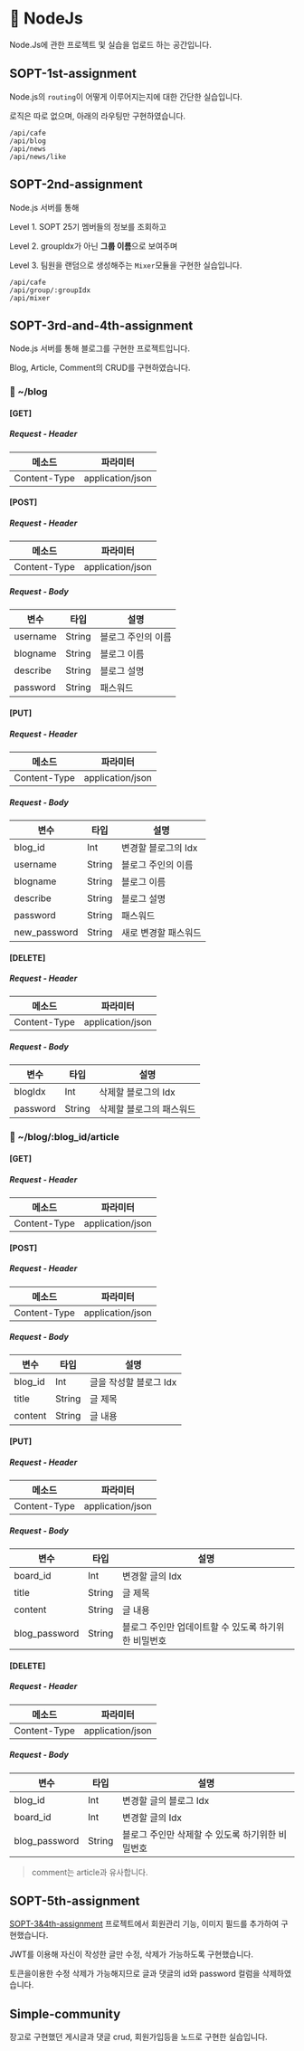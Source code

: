 # :green_book: ​NodeJs 

Node.Js에 관한 프로젝트 및 실습을 업로드 하는 공간입니다.



## SOPT-1st-assignment

Node.js의 `routing`이 어떻게 이루어지는지에 대한 간단한 실습입니다.

로직은 따로 없으며, 아래의 라우팅만 구현하였습니다.

```
/api/cafe
/api/blog
/api/news
/api/news/like
```

## SOPT-2nd-assignment

Node.js  서버를 통해 

Level 1. SOPT 25기 멤버들의 정보를 조회하고

Level 2. groupIdx가 아닌 **그룹 이름**으로 보여주며

Level 3. 팀원을 랜덤으로 생성해주는 `Mixer`모듈을 구현한 실습입니다.

```
/api/cafe
/api/group/:groupIdx
/api/mixer
```

## SOPT-3rd-and-4th-assignment

Node.js 서버를 통해 블로그를 구현한 프로젝트입니다. 

Blog, Article, Comment의 CRUD를 구현하였습니다.

### :blue_book: ~/blog

#### [GET] 

##### Request - Header

| 메소드       | 파라미터         |
| ------------ | ---------------- |
| Content-Type | application/json |

#### [POST]

##### Request - Header

| 메소드       | 파라미터         |
| ------------ | ---------------- |
| Content-Type | application/json |

##### Request - Body

| 변수     | 타입   | 설명              |
| -------- | ------ | ----------------- |
| username | String | 블로그 주인의 이름 |
| blogname   | String    | 블로그 이름 |
| describe    | String    | 블로그 설명 |
| password    | String    | 패스워드 |

#### [PUT]

##### Request - Header

| 메소드       | 파라미터         |
| ------------ | ---------------- |
| Content-Type | application/json |

##### Request - Body

| 변수     | 타입   | 설명              |
| -------- | ------ | ----------------- |
| blog_id | Int | 변경할 블로그의 Idx |
| username | String | 블로그 주인의 이름 |
| blogname   | String    | 블로그 이름 |
| describe    | String    | 블로그 설명 |
| password    | String    | 패스워드 |
| new_password    | String    | 새로 변경할 패스워드 |

#### [DELETE]

##### Request - Header

| 메소드       | 파라미터         |
| ------------ | ---------------- |
| Content-Type | application/json |

##### Request - Body

| 변수    | 타입 | 설명                |
| ------- | ---- | ------------------- |
| blogIdx | Int  | 삭제할 블로그의 Idx |
| password    | String    | 삭제할 블로그의 패스워드 |

### :newspaper: ~/blog/:blog_id/article

#### [GET]

##### Request - Header

| 메소드       | 파라미터         |
| ------------ | ---------------- |
| Content-Type | application/json |

#### [POST]

##### Request - Header

| 메소드       | 파라미터         |
| ------------ | ---------------- |
| Content-Type | application/json |

##### Request - Body

| 변수     | 타입   | 설명              |
| -------- | ------ | ----------------- |
| blog_id | Int | 글을 작성할 블로그 Idx |
| title | String    | 글 제목 |
| content | String    | 글 내용 |

#### [PUT]

##### Request - Header

| 메소드       | 파라미터         |
| ------------ | ---------------- |
| Content-Type | application/json |

##### Request - Body

| 변수     | 타입   | 설명              |
| -------- | ------ | ----------------- |
| board_id | Int | 변경할 글의 Idx |
| title | String | 글 제목                                              |
| content       | String | 글 내용                                              |
| blog_password | String    | 블로그 주인만 업데이트할 수 있도록 하기위한 비밀번호 |

#### [DELETE]

##### Request - Header

| 메소드       | 파라미터         |
| ------------ | ---------------- |
| Content-Type | application/json |

##### Request - Body

| 변수    | 타입 | 설명                |
| ------- | ---- | ------------------- |
| blog_id       | Int    | 변경할 글의 블로그 Idx                           |
| board_id      | Int    | 변경할 글의 Idx                                  |
| blog_password | String | 블로그 주인만 삭제할 수 있도록 하기위한 비밀번호 |

> comment는 article과 유사합니다.


## SOPT-5th-assignment

[SOPT-3&4th-assignment]( https://github.com/jiss02/Practice/tree/master/01_NodeJs/SOPT-3rd-and-4th-assignment ) 프로젝트에서 회원관리 기능, 이미지 필드를 추가하여 구현했습니다.

JWT를 이용해 자신이 작성한 글만 수정, 삭제가 가능하도록 구현했습니다.

토큰을이용한 수정 삭제가 가능해지므로 글과 댓글의 id와 password 컬럼을 삭제하였습니다.



## Simple-community

장고로 구현했던 게시글과 댓글 crud, 회원가입등을 노드로 구현한 실습입니다. 

